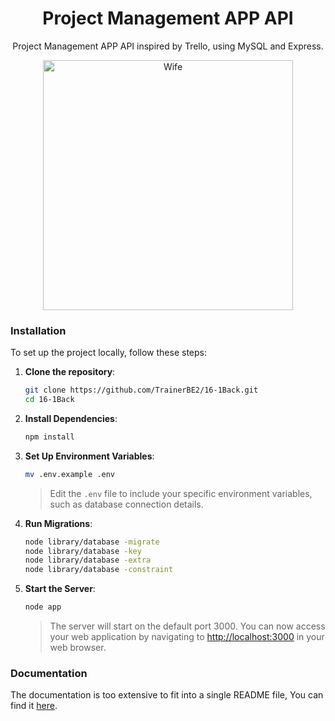 <h1 align="center">Project Management APP API</h1>

<p align="center">
Project Management APP API inspired by Trello, using MySQL and Express.
</p>

<p align="center">
    <img src="https://media1.tenor.com/m/DaOyR7Gen30AAAAd/ktiky.gif" alt="Wife" width="400">
</p>

### Installation

To set up the project locally, follow these steps:

1. **Clone the repository**:
    ```sh
    git clone https://github.com/TrainerBE2/16-1Back.git
    cd 16-1Back
    ```

2. **Install Dependencies**:
    ```sh
    npm install
    ```

3. **Set Up Environment Variables**:
    ```sh
    mv .env.example .env
    ```
    > Edit the `.env` file to include your specific environment variables, such as database connection details.

4. **Run Migrations**:
    ```sh
    node library/database -migrate
    node library/database -key
    node library/database -extra
    node library/database -constraint
    ```

5. **Start the Server**:
    ```sh
    node app
    ```
    > The server will start on the default port 3000. You can now access your web application by navigating to [http://localhost:3000](http://localhost:3000) in your web browser.


### Documentation

The documentation is too extensive to fit into a single README file, You can find it [here](https://documenter.getpostman.com/view/35096375/2sA3Qqgsjs).
